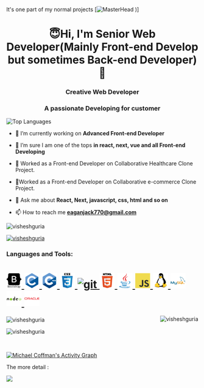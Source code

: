 It's one part of my normal projects
[![MasterHead](https://user-images.githubusercontent.com/121865744/216858239-f31d02be-1731-4a75-9277-2fcff3994a1f.png)
)]
<h1 align="center"> 😇Hi, I'm Senior Web Developer(Mainly Front-end Develop but sometimes Back-end Developer) 👋</h1>
<h3 align="center">Creative Web Developer</h3>
<h3 align="center">A passionate Developing for customer</h3>
<!-- <img align="left" alt="Coding" width="200" height="200" src="https://user-images.githubusercontent.com/121865744/216858239-f31d02be-1731-4a75-9277-2fcff3994a1f.png")
"> -->





<img src="https://github-readme-stats.vercel.app/api/top-langs/?username=wonderfuldev0810&langs_count=10&title_color=0891b2&text_color=ffffff&icon_color=facc15&bg_color=0f172a&hide_border=true&locale=en&custom_title=Top%20%Languages" alt="Top Languages" width="1000" height="500" />

- 🔭 I’m currently working on **Advanced Front-end Developer**

- 🌱 I’m sure I am one of the tops **in react, next, vue and all Front-end Developing**

- 👯 Worked as a Front-end Developer on Collaborative Healthcare Clone Project. 

- 🤝Worked as a Front-end Developer on Collaborative e-commerce Clone Project. 

- 💬 Ask me about **React, Next, javascript, css, html and so on**

- 📫 How to reach me **eaganjack770@gmail.com**



<p align="left"> <img src="https://komarev.com/ghpvc/?username=visheshguria&label=Profile%20views&color=0e75b6&style=flat" alt="visheshguria" /> </p>

<p align="left"> <a href="https://github.com/ryo-ma/github-profile-trophy"><img src="https://github-profile-trophy.vercel.app/?username=visheshguria" alt="visheshguria" /></a> </p>


<h3 align="left">Languages and Tools:</h3>
<h1 align="left"> <a href="https://getbootstrap.com" target="_blank" rel="noreferrer"> <img src="https://raw.githubusercontent.com/devicons/devicon/master/icons/bootstrap/bootstrap-plain-wordmark.svg" alt="bootstrap" width="40" height="40"/> </a> <a href="https://www.cprogramming.com/" target="_blank" rel="noreferrer"> <img src="https://raw.githubusercontent.com/devicons/devicon/master/icons/c/c-original.svg" alt="c" width="40" height="40"/> </a> <a href="https://www.w3schools.com/cpp/" target="_blank" rel="noreferrer"> <img src="https://raw.githubusercontent.com/devicons/devicon/master/icons/cplusplus/cplusplus-original.svg" alt="cplusplus" width="40" height="40"/> </a> <a href="https://www.w3schools.com/css/" target="_blank" rel="noreferrer"> <img src="https://raw.githubusercontent.com/devicons/devicon/master/icons/css3/css3-original-wordmark.svg" alt="css3" width="40" height="40"/> </a> <a href="https://git-scm.com/" target="_blank" rel="noreferrer"> <img src="https://www.vectorlogo.zone/logos/git-scm/git-scm-icon.svg" alt="git" width="40" height="40"/> </a> <a href="https://www.w3.org/html/" target="_blank" rel="noreferrer"> <img src="https://raw.githubusercontent.com/devicons/devicon/master/icons/html5/html5-original-wordmark.svg" alt="html5" width="40" height="40"/> </a> <a href="https://www.java.com" target="_blank" rel="noreferrer"> <img src="https://raw.githubusercontent.com/devicons/devicon/master/icons/java/java-original.svg" alt="java" width="40" height="40"/> </a> <a href="https://developer.mozilla.org/en-US/docs/Web/JavaScript" target="_blank" rel="noreferrer"> <img src="https://raw.githubusercontent.com/devicons/devicon/master/icons/javascript/javascript-original.svg" alt="javascript" width="40" height="40"/> </a> <a href="https://www.linux.org/" target="_blank" rel="noreferrer"> <img src="https://raw.githubusercontent.com/devicons/devicon/master/icons/linux/linux-original.svg" alt="linux" width="40" height="40"/> </a> <a href="https://www.mysql.com/" target="_blank" rel="noreferrer"> <img src="https://raw.githubusercontent.com/devicons/devicon/master/icons/mysql/mysql-original-wordmark.svg" alt="mysql" width="40" height="40"/> </a> <a href="https://nodejs.org" target="_blank" rel="noreferrer"> <img src="https://raw.githubusercontent.com/devicons/devicon/master/icons/nodejs/nodejs-original-wordmark.svg" alt="nodejs" width="40" height="40"/> </a> <a href="https://www.oracle.com/" target="_blank" rel="noreferrer"> <img src="https://raw.githubusercontent.com/devicons/devicon/master/icons/oracle/oracle-original.svg" alt="oracle" width="40" height="40"/> </a> </h1>

<p><img align="right" src="https://github-readme-stats.vercel.app/api/top-langs?username=visheshguria&show_icons=true&locale=en&layout=compact" alt="visheshguria" /></p>

<p><img align="center" src="https://github-readme-stats.vercel.app/api?username=visheshguria&show_icons=true&locale=en" alt="visheshguria" /></p>

<!-- <p><img align="center" src="https://github-readme-streak-stats.herokuapp.com/?user=visheshguria&" alt="visheshguria" /></p> -->
<p><img src="https://github-readme-streak-stats.herokuapp.com/?user=visheshguria" alt="visheshguria" /></p>
<br/>

<a href="https://github.com/visheshguria/github-readme-activity-graph"><img alt="Michael Coffman's Activity Graph" src="https://github-readme-activity-graph.cyclic.app/graph?username=visheshguria&bg_color=0D1117&color=5BCDEC&line=5BCDEC&point=FFFFFF&hide_border=true" /></a>

The more detail : 
<!--<img align="left" alt="Coding" width="200" height="200" src="(https://user-images.githubusercontent.com/121865744/216858882-8824e85c-3524-44ca-8c0f-66d67a3c84c3.png")
">-->
<img src="(https://user-images.githubusercontent.com/121865744/216858882-8824e85c-3524-44ca-8c0f-66d67a3c84c3.png">



